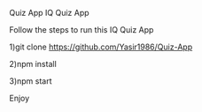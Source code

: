Quiz App
IQ Quiz App

Follow the steps to run this IQ Quiz App

1)git clone https://github.com/Yasir1986/Quiz-App

2)npm install

3)npm start

Enjoy


